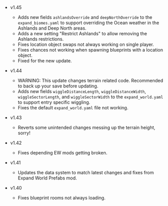 - v1.45
  - Adds new fields `ashlandsOverride` and `deepNorthOverride` to the `expand_biomes.yaml` to support overriding the Ocean weather in the Ashlands and Deep North areas.
  - Adds a new setting "Restrict Ashlands" to allow removing the Ashlands restrictions.
  - Fixes location object swaps not always working on single player.
  - Fixes chances not working when spawning blueprints with a location object.
  - Fixed for the new update.

- v1.44
  - WARNING: This update changes terrain related code. Recommended to back up your save before updating.
  - Adds new fields `wiggleDistanceLength`, `wiggleDistanceWidth`, `wiggleSectorLength`, and `wiggleSectorWidth` to the `expand_world.yaml` to support entry specific wiggling.
  - Fixes the default `expand_world.yaml` file not working.

- v1.43
  - Reverts some unintended changes messing up the terrain height, sorry!

- v1.42
  - Fixes depending EW mods getting broken.

- v1.41
  - Updates the data system to match latest changes and fixes from Expand World Prefabs mod.

- v1.40
  - Fixes blueprint rooms not always loading.
